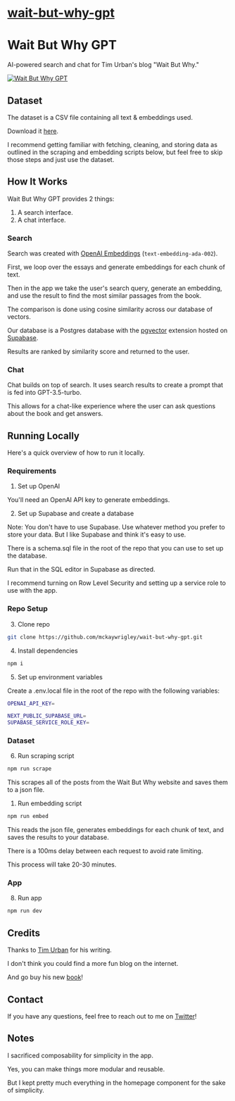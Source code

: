 # [wait-but-why-gpt](https://github.com/mckaywrigley/wait-but-why-gpt)

# Wait But Why GPT

AI-powered search and chat for Tim Urban's blog "Wait But Why."

[![Wait But Why GPT](./public/wbw.png)](https://waitbutwhy.com/)

## Dataset

The dataset is a CSV file containing all text & embeddings used.

Download it [here](https://drive.google.com/file/d/1qgNZYOwkqk30PtPBBAyz-u7DBhzin8us/view?usp=sharing).

I recommend getting familiar with fetching, cleaning, and storing data as outlined in the scraping and embedding scripts below, but feel free to skip those steps and just use the dataset.

## How It Works

Wait But Why GPT provides 2 things:

1. A search interface.
2. A chat interface.

### Search

Search was created with [OpenAI Embeddings](https://platform.openai.com/docs/guides/embeddings) (`text-embedding-ada-002`).

First, we loop over the essays and generate embeddings for each chunk of text.

Then in the app we take the user's search query, generate an embedding, and use the result to find the most similar passages from the book.

The comparison is done using cosine similarity across our database of vectors.

Our database is a Postgres database with the [pgvector](https://github.com/pgvector/pgvector) extension hosted on [Supabase](https://supabase.com/).

Results are ranked by similarity score and returned to the user.

### Chat

Chat builds on top of search. It uses search results to create a prompt that is fed into GPT-3.5-turbo.

This allows for a chat-like experience where the user can ask questions about the book and get answers.

## Running Locally

Here's a quick overview of how to run it locally.

### Requirements

1. Set up OpenAI

You'll need an OpenAI API key to generate embeddings.

2. Set up Supabase and create a database

Note: You don't have to use Supabase. Use whatever method you prefer to store your data. But I like Supabase and think it's easy to use.

There is a schema.sql file in the root of the repo that you can use to set up the database.

Run that in the SQL editor in Supabase as directed.

I recommend turning on Row Level Security and setting up a service role to use with the app.

### Repo Setup

3. Clone repo

```bash
git clone https://github.com/mckaywrigley/wait-but-why-gpt.git
```

4. Install dependencies

```bash
npm i
```

5. Set up environment variables

Create a .env.local file in the root of the repo with the following variables:

```bash
OPENAI_API_KEY=

NEXT_PUBLIC_SUPABASE_URL=
SUPABASE_SERVICE_ROLE_KEY=
```

### Dataset

6. Run scraping script

```bash
npm run scrape
```

This scrapes all of the posts from the Wait But Why website and saves them to a json file.

1. Run embedding script

```bash
npm run embed
```

This reads the json file, generates embeddings for each chunk of text, and saves the results to your database.

There is a 100ms delay between each request to avoid rate limiting.

This process will take 20-30 minutes.

### App

8. Run app

```bash
npm run dev
```

## Credits

Thanks to [Tim Urban](https://twitter.com/waitbutwhy) for his writing.

I don't think you could find a more fun blog on the internet.

And go buy his new [book](https://www.amazon.com/Whats-Our-Problem-Self-Help-Societies-ebook/dp/B0BTJCTR58/ref=sr_1_1?crid=3HVMHUY8BNF7I&keywords=tim+urban&qid=1677871628&sprefix=tim+urban%2Caps%2C133&sr=8-1)!

## Contact

If you have any questions, feel free to reach out to me on [Twitter](https://twitter.com/mckaywrigley)!

## Notes

I sacrificed composability for simplicity in the app.

Yes, you can make things more modular and reusable.

But I kept pretty much everything in the homepage component for the sake of simplicity.
